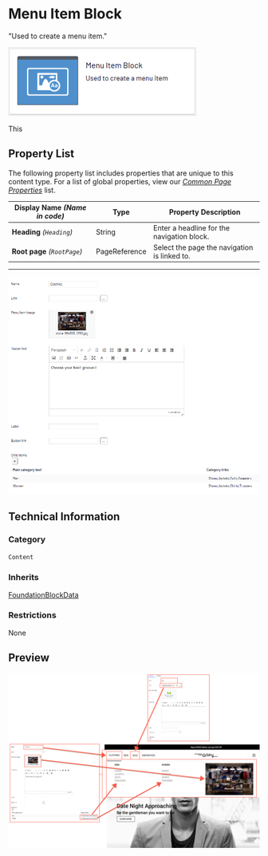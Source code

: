 # Menu Item Block
"Used to create a menu item."

![Menu Item Block](Screenshots/Menu%20Item%20Block%20-%20icon.png)


This 

## Property List
The following property list includes properties that are unique to this content type. For a list of global properties, view our [*Common Page Properties*](../../Common%20Page%20Properties.md) list.

Display Name *(Name in code)* | Type | Property Description
--------------|------|---------------
**Heading** *(`Heading`)* | String | Enter a headline for the navigation block.
**Root page** *(`RootPage`)* | PageReference | Select the page the navigation is linked to.

** **
![Menu Item Block - Content tab](Screenshots/Menu%20Item%20Block%20-%20Content%20tab.png)

## Technical Information

### Category
`Content`

### Inherits
[FoundationBlockData](#)

### Restrictions
None

## Preview
![Menu Item Block - Preview](Screenshots/Menu%20Item%20Block%20-%20Preview.png)

